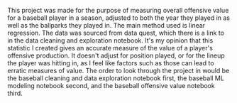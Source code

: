   This project was made for the purpose of measuring overall offensive value for a baseball player in a season, adjusted to both the year they
played in as well as the ballparks they played in. The main method used is linear regression. The data was sourced from data quest, which there is a link
to in the data cleaning and exploration notebook. 
  It's my opinion that this statistic I created gives an accurate measure of the value of a player's offensive production. It doesn't adjust for position played, 
or for the lineup the player was hitting in, as I feel like factors such as those can lead to erratic measures of value. 
  The order to look through the project in would be the baseball cleaning and data exploration notebook first, the baseball ML modeling notebook second, and the baseball offensive value notebook third.
